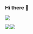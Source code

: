 ### Hi there 👋

![](https://komarev.com/ghpvc/?username=colakuma&color=brightgreen)

[![](https://github-readme-stats.vercel.app/api/top-langs/?username=colakuma&layout=compact&langs_count=10&hide_border=1&role=OWNER,COLLABORATOR)](https://github.com/colakuma)[![](https://github-readme-stats.vercel.app/api/?username=colakuma&show_icons=true&count_private=true&line_height=28&hide_border=1&include_all_commits=true&card_width=450&role=OWNER,COLLABORATOR)](https://github.com/colakuma)
